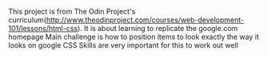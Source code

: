 This project is from The Odin Project's curriculum(http://www.theodinproject.com/courses/web-development-101/lessons/html-css).
It is about learning to replicate the google.com homepage
Main challenge is how to position items to look exactly the way it looks on google
CSS Skills are very important for this to work out well